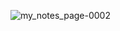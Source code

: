 ![my_notes_page-0002](https://github.com/BimsaraS99/Neural-Network-From-Scratch-with-NumPy/assets/107334404/a2ff6fb2-d695-4164-8fd1-61bab09e8c3d)
